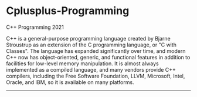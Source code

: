 # Cplusplus-Programming
C++ Programming 2021


C++ is a general-purpose programming language created by Bjarne Stroustrup as an extension of the C programming language, or "C with Classes".
The language has expanded significantly over time, and modern C++ now has object-oriented, generic, and functional features in addition to facilities for low-level memory manipulation. 
It is almost always implemented as a compiled language, and many vendors provide C++ compilers, including the Free Software Foundation, LLVM, Microsoft, Intel, Oracle, and IBM, so it is available on many platforms.
<hr>
<table style="padding:20px 25px; >
  <tr>
    <td><h3>Basic C++ Consepts</h3></td>
    <td><h3>[There are all of C++ fundamental grammatial consepts I have learned.](https://github.com/Optimus970803/Cplusplus-Programming/tree/main/C%2B%2B_Example_Projects)</h3></td>
  </tr>
</table>
